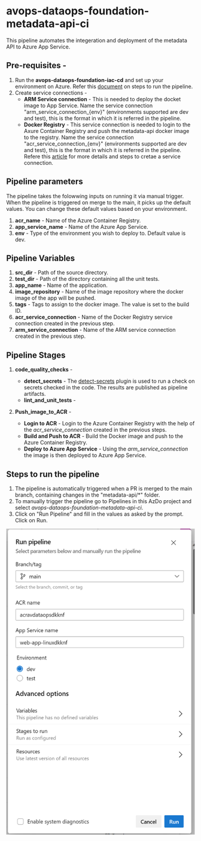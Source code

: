 # avops-dataops-foundation-metadata-api-ci

This pipeline automates the integeration and deployment of the metadata API to Azure App Service.

## Pre-requisites - 

1. Run the **avops-dataops-foundation-iac-cd** and set up your environment on Azure. Refer this [document](../../core-infrastructure/.pipelines/README.md) on steps to run the pipeline. 
1. Create service connections - 
    - **ARM Service connection** - This is needed to deploy the docket image to App Service. Name the service connection "arm_service_connection_{env}" (environments supported are dev and test), this is the format in which it is referred in the pipeline. 
    - **Docker Registry** - This service connection is needed to login to the Axure Container Registry and push the metadata-api docker image to the registry. Name the service connection "acr_service_connection_{env}" (environments supported are dev and test), this is the format in which it is referred in the pipeline. 
Refere this [article](https://learn.microsoft.com/en-us/azure/devops/pipelines/library/service-endpoints?view=azure-devops&tabs=yaml) for more details and steps to cretae a service connection.

## Pipeline parameters

The pipeline takes the folowwing inputs on running it via manual trigger. When the pipeline is triggered on merge to the main, it picks up the default values. You can change these default values based on your environment.

1. **acr_name** - Name of the Azure Container Registry.
1. **app_service_name** - Name of the Azure App Service. 
1. **env** - Type of the environment you wish to deploy to. Default value is dev.

## Pipeline Variables 

1. **src_dir** - Path of the source directory.
2. **test_dir** - Path of the directory containing all the unit tests.
3. **app_name** - Name of the application.
4. **image_repository** - Name of the image repository where the docker image of the app will be pushed. 
5. **tags** - Tags to assign to the docker image. The value is set to the build ID. 
6. **acr_service_connection** - Name of the Docker Registry service connection created in the previous step.
7. **arm_service_connection** - Name of the ARM service connection created in the previous step.

## Pipeline Stages 

1. **code_quality_checks** - 
    - **detect_secrets** - The [detect-secrets](https://pypi.org/project/detect-secrets/) plugin is used to run a check on secrets checked in the code. The results are published as pipeline artifacts.
    - **lint_and_unit_tests** - 

2. **Push_image_to_ACR** - 
    - **Login to ACR** - Login to the Azure Container Registry with the help of the *acr_service_connection* created in the previous steps.
    - **Build and Push to ACR** - Build the Docker image and push to the Azure Container Registry. 
    - **Deploy to Azure App Service** - Using the *arm_service_connection* the image is then deployed to Azure App Service.

## Steps to run the pipeline 

1. The pipeline is automatically triggered when a PR is merged to the main branch, containing changes in the "metadata-api/*" folder. 
1. To manually trigger the pipeline go to Pipelines in this AzDo project and select *avops-dataops-foundation-metadata-api-ci*. 
1. Click on "Run Pipeline" and fill in the values as asked by the prompt. Click on Run. 

![metadata-api-ci](./images/metadata-api-ci.png)

